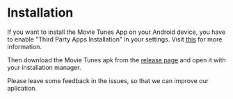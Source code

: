 # Installation

If you want to install the Movie Tunes App on your Android device, you have to enable "Third Party Apps Installation" in your settings. Visit [this](http://www.android.pk/blog/tutorials/how-to-enable-third-party-apps-installation-on-android-phones/) for more information.

Then download the Movie Tunes apk from the [release page](https://github.com/VSSSE/VSS-Mobile/releases) and open it with your installation manager.

Please leave some feedback in the issues, so that we can improve our aplication.
 
